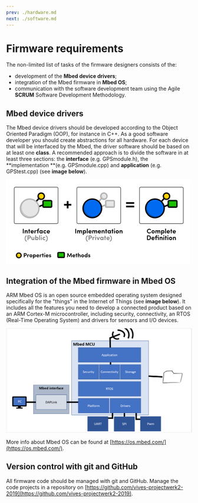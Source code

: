 ```yaml
---
prev: ./hardware.md
next: ./software.md
---
```


# Firmware requirements

The non-limited list of tasks of the firmware designers consists of the:

* development of the **Mbed device drivers**;
* integration of the Mbed firmware in **Mbed OS**;
* communication with the software development team using the Agile **SCRUM** Software Development Methodology.

## Mbed device drivers

The Mbed device drivers should be developed according to the Object Oriented Paradigm \(OOP\), for instance in C++. As a good software developer you should create abstractions for all hardware. For each device that will be interfaced by the Mbed, the driver software should be based on at least one **class**. A recommended approach is to divide the software in at least three sections: the **interface** \(e.g. GPSmodule.h\), the **implementation **\(e.g. GPSmodule.cpp\) and **application** \(e.g. GPStest.cpp\) \(see **image below**\).

![OOP Interface/Implementation approach](./img/OOP.png)

## Integration of the Mbed firmware in Mbed OS

ARM Mbed OS is an open source embedded operating system designed specifically for the "things" in the Internet of Things \(see **image below**\). It includes all the features you need to develop a connected product based on an ARM Cortex-M microcontroller, including security, connectivity, an RTOS (Real-Time Operating System) and drivers for sensors and I/O devices.

![Mbed OS](./img/mbed_internal.png)

More info about Mbed OS can be found at [https://os.mbed.com/](https://os.mbed.com/).

## Version control with git and GitHub

All firmware code should be managed with git and GitHub. Manage the code projects in a repository on [https://github.com/vives-projectwerk2-2019](https://github.com/vives-projectwerk2-2019).